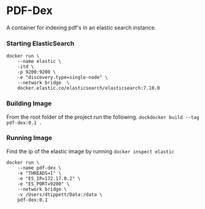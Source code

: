# PDF-Dex

A container for indexing pdf's in an elastic search instance.


### Starting ElasticSearch
```
docker run \
    --name elastic \
    -itd \
    -p 9200:9200 \
    -e "discovery.type=single-node" \
    --network bridge  \
    docker.elastic.co/elasticsearch/elasticsearch:7.10.0
```

### Building Image
From the root folder of the project run the following. 
```dockdocker build --tag pdf-dex:0.1 .```

### Running Image
Find the ip of the elastic image by running `docker inspect elastic`

```
docker run \
    --name pdf-dex \
    -e "THREADS=1" \
    -e "ES_IP=172.17.0.2" \
    -e "ES_PORT=9200" \
    --network bridge \
    -v /Users/dtippett/Data:/data \
    pdf-dex:0.1
```
